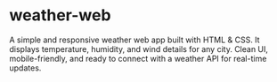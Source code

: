 # weather-web
A simple and responsive weather web app built with HTML &amp; CSS. It displays temperature, humidity, and wind details for any city. Clean UI, mobile-friendly, and ready to connect with a weather API for real-time updates.
